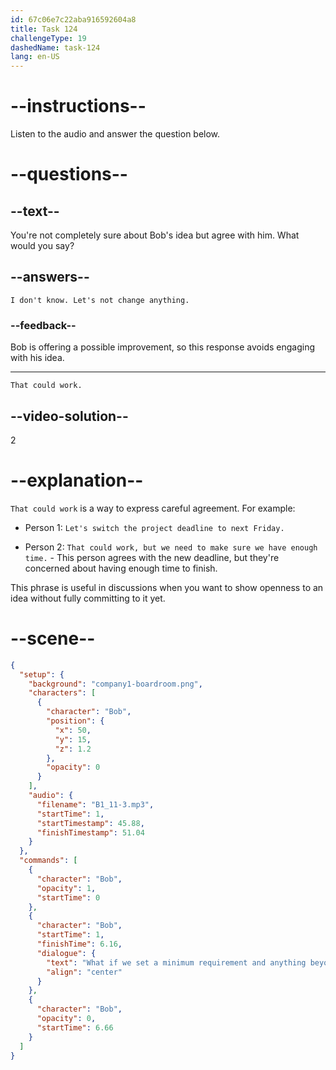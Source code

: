 ```yaml
---
id: 67c06e7c22aba916592604a8
title: Task 124
challengeType: 19
dashedName: task-124
lang: en-US
---
```


<!-- (Audio) Bob: What if we set a minimum requirement, and anything beyond that can be used for personal preferences? -->

<!-- SPEAKING -->

# --instructions--

Listen to the audio and answer the question below.

# --questions--

## --text--

You're not completely sure about Bob's idea but agree with him. What would you say?

## --answers--

`I don't know. Let's not change anything.`

### --feedback--

Bob is offering a possible improvement, so this response avoids engaging with his idea.

---

`That could work.`

## --video-solution--

2

# --explanation--

`That could work` is a way to express careful agreement. For example:

- Person 1: `Let's switch the project deadline to next Friday.`

- Person 2: `That could work, but we need to make sure we have enough time.` - This person agrees with the new deadline, but they're concerned about having enough time to finish.

This phrase is useful in discussions when you want to show openness to an idea without fully committing to it yet.

# --scene--

```json
{
  "setup": {
    "background": "company1-boardroom.png",
    "characters": [
      {
        "character": "Bob",
        "position": {
          "x": 50,
          "y": 15,
          "z": 1.2
        },
        "opacity": 0
      }
    ],
    "audio": {
      "filename": "B1_11-3.mp3",
      "startTime": 1,
      "startTimestamp": 45.88,
      "finishTimestamp": 51.04
    }
  },
  "commands": [
    {
      "character": "Bob",
      "opacity": 1,
      "startTime": 0
    },
    {
      "character": "Bob",
      "startTime": 1,
      "finishTime": 6.16,
      "dialogue": {
        "text": "What if we set a minimum requirement and anything beyond that can be used for personal preferences?",
        "align": "center"
      }
    },
    {
      "character": "Bob",
      "opacity": 0,
      "startTime": 6.66
    }
  ]
}
```
